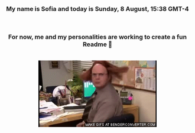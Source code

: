 


<div align="center">
<h3 >My name is Sofia and today is Sunday, 8 August, 15:38 GMT-4</h3><br>
<h3 >For now, me and my personalities are working to create a fun Readme 👋
</h3><br>
<img src='img/dwight.gif' alt='working...'/>
</div>
